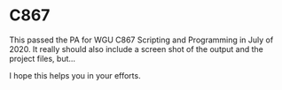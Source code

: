 # C867
This passed the PA for WGU C867 Scripting and Programming in July of 2020.
It really should also include a screen shot of the output and the project files, but...

I hope this helps you in your efforts.
